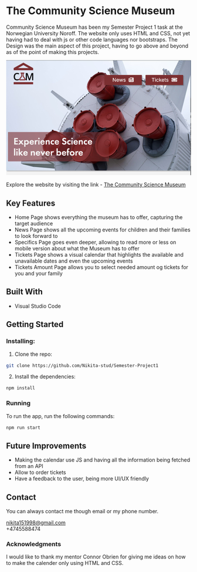 # The Community Science Museum

Community Science Museum has been my Semester Project 1 task at the Norwegian University Noroff. The website only uses HTML and CSS, not yet having had to deal with js or other code languages nor bootstraps. The Design was the main aspect of this project, having to go above and beyond as of the point of making this projects.

![Image of the upper part of the website](./imgReadMe/science-museum.jpg)

Explore the website by visiting the link - [The Community Science Museum](https://wonderful-begonia-be3d10.netlify.app/)

## Key Features

- Home Page shows everything the museum has to offer, capturing the target audience
- News Page shows all the upcoming events for children and their families to look forward to
- Specifics Page goes even deeper, allowing to read more or less on mobile version about what the Museum has to offer
- Tickets Page shows a visual calendar that highlights the available and unavailable dates and even the upcoming events
- Tickets Amount Page allows you to select needed amount og tickets for you and your family

## Built With

- Visual Studio Code

## Getting Started

### Installing:

1. Clone the repo:

```bash
git clone https://github.com/Nikita-stud/Semester-Project1
```

2. Install the dependencies:

```bash
npm install
```

### Running

To run the app, run the following commands:

```bash
npm run start
```

## Future Improvements

- Making the calendar use JS and having all the information being fetched from an API
- Allow to order tickets
- Have a feedback to the user, being more UI/UX friendly

## Contact

You can always contact me though email or my phone number.

nikita151998@gmail.com
<br>
+4745588474

### Acknowledgments

I would like to thank my mentor Connor Obrien for giving me ideas on how to make the calender only using HTML and CSS.
